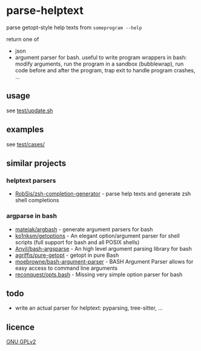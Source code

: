 # parse-helptext

parse getopt-style help texts from `someprogram --help`

return one of

- json
- argument parser for bash.
  useful to write program wrappers in bash:
  modify arguments,
  run the program in a sandbox (bubblewrap),
  run code before and after the program,
  trap exit to handle program crashes,
  ...



## usage

see [test/update.sh](test/update.sh)



## examples

see [test/cases/](test/cases/)



## similar projects



### helptext parsers

- [RobSis/zsh-completion-generator](https://github.com/RobSis/zsh-completion-generator) - parse help texts and generate zsh shell completions



### argparse in bash

- [matejak/argbash](https://github.com/matejak/argbash) - generate argument parsers for bash
- [ko1nksm/getoptions](https://github.com/ko1nksm/getoptions) - An elegant option/argument parser for shell scripts (full support for bash and all POSIX shells)
- [Anvil/bash-argsparse](https://github.com/Anvil/bash-argsparse) - An high level argument parsing library for bash
- [agriffis/pure-getopt](https://github.com/agriffis/pure-getopt) - getopt in pure Bash
- [moebrowne/bash-argument-parser](https://github.com/moebrowne/bash-argument-parser) - BASH Argument Parser allows for easy access to command line arguments
- [reconquest/opts.bash](https://github.com/reconquest/opts.bash) - Missing very simple option parser for bash



## todo

- write an actual parser for helptext: pyparsing, tree-sitter, ...



## licence

[GNU GPLv2](LICENSE)
